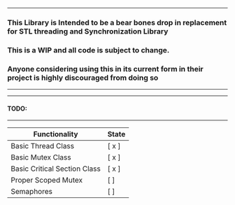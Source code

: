 ___
### This Library is Intended to be a bear bones drop in replacement for STL threading and Synchronization Library                        
### This is a WIP and all code is subject to change.																					 
### Anyone considering using this in its current form in their project is highly discouraged from doing so								 
___

___
#### TODO: 
___
 
 Functionality              | State
----------------------------|---------------------------
Basic Thread Class          |[ x ] 
Basic Mutex  Class          |[ x ] 
Basic Critical Section Class|[ x ] 
Proper Scoped Mutex         |[   ] 
Semaphores                  |[   ] 